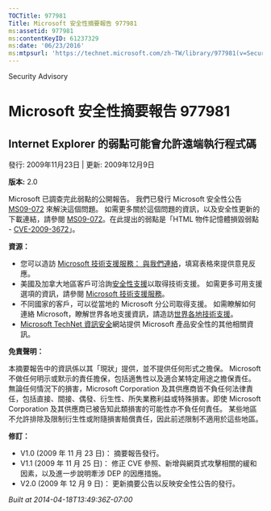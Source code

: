 ```yaml
---
TOCTitle: 977981
Title: Microsoft 安全性摘要報告 977981
ms:assetid: 977981
ms:contentKeyID: 61237329
ms:date: '06/23/2016'
ms:mtpsurl: 'https://technet.microsoft.com/zh-TW/library/977981(v=Security.10)'
---
```


Security Advisory

Microsoft 安全性摘要報告 977981
===============================

Internet Explorer 的弱點可能會允許遠端執行程式碼
------------------------------------------------

發行: 2009年11月23日 | 更新: 2009年12月9日

**版本:** 2.0

Microsoft 已調查完此弱點的公開報告。 我們已發行 Microsoft 安全性公告 [MS09-072](http://technet.microsoft.com/security/bulletin/ms09-072) 來解決這個問題。 如需更多關於這個問題的資訊，以及安全性更新的下載連結，請參閱 [MS09-072](http://technet.microsoft.com/security/bulletin/ms09-072)。在此提出的弱點是「HTML 物件記憶體損毀弱點 - [CVE-2009-3672](http://www.cve.mitre.org/cgi-bin/cvename.cgi?name=cve-2009-3672)」。

**資源：**

-   您可以造訪 [Microsoft 技術支援服務： 與我們連絡](https://support.microsoft.com/common/survey.aspx?scid=sw;en;1257&amp;showpage=1&amp;ws=technet&amp;sd=tech)，填寫表格來提供意見反應。
-   美國及加拿大地區客戶可洽詢[安全性支援](http://go.microsoft.com/fwlink/?linkid=21131)以取得技術支援。 如需更多可用支援選項的資訊，請參閱 [Microsoft 技術支援服務](http://support.microsoft.com/?ln=zh-tw)。
-   不同國家的客戶，可以從當地的 Microsoft 分公司取得支援。 如需瞭解如何連絡 Microsoft，瞭解世界各地支援資訊，請造訪[世界各地技術支援](http://go.microsoft.com/fwlink/?linkid=21155)。
-   [Microsoft TechNet 資訊安全](http://technet.microsoft.com/zh-tw/security/default.aspx)網站提供 Microsoft 產品安全性的其他相關資訊。

**免責聲明：**

本摘要報告中的資訊係以其「現狀」提供，並不提供任何形式之擔保。 Microsoft 不做任何明示或默示的責任擔保，包括適售性以及適合某特定用途之擔保責任。 無論任何情況下的損害，Microsoft Corporation 及其供應商皆不負任何法律責任，包括直接、間接、偶發、衍生性、所失業務利益或特殊損害。即使 Microsoft Corporation 及其供應商已被告知此類損害的可能性亦不負任何責任。 某些地區不允許排除及限制衍生性或附隨損害賠償責任，因此前述限制不適用於這些地區。

**修訂：**

-   V1.0 (2009 年 11 月 23 日)： 摘要報告發行。
-   V1.1 (2009 年 11 月 25 日)： 修正 CVE 參照、新增與網頁式攻擊相關的緩和因素，以及進一步說明牽涉 DEP 的因應措施。
-   V2.0 (2009 年 12 月 9 日)： 更新摘要公告以反映安全性公告的發行。

*Built at 2014-04-18T13:49:36Z-07:00*
